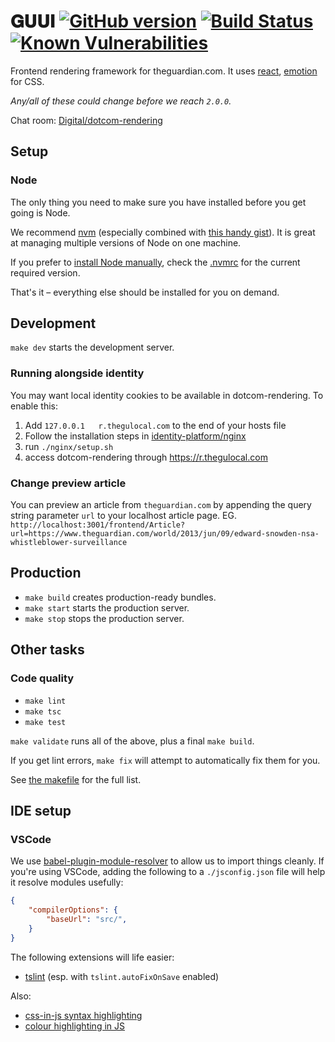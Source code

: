 # 𝐆𝐔𝐔𝐈 [![GitHub version](https://badge.fury.io/gh/guardian%2Fguui.svg)](https://badge.fury.io/gh/guardian%2Fguui) [![Build Status](https://travis-ci.org/guardian/guui.svg?branch=master)](https://travis-ci.org/guardian/guui) [![Known Vulnerabilities](https://snyk.io/test/github/guardian/guui/badge.svg?targetFile=package.json)](https://snyk.io/test/github/guardian/guui?targetFile=package.json)



Frontend rendering framework for theguardian.com. It uses [react](https://reactjs.org/), [emotion](https://emotion.sh) for CSS.

_Any/all of these could change before we reach `2.0.0`._

Chat room: [Digital/dotcom-rendering](https://chat.google.com/room/AAAA6yBswlI)

## Setup
### Node

The only thing you need to make sure you have installed before you get going is Node.

We recommend [nvm](https://github.com/creationix/nvm) (especially combined with [this handy gist](https://gist.github.com/sndrs/5940e9e8a3f506b287233ed65365befb)). It is great at managing multiple versions of Node on one machine.

If you prefer to [install Node manually](https://nodejs.org/en/),
check the [.nvmrc](https://github.com/guardian/guui/blob/master/.nvmrc) for the current required version.

That's it – everything else should be installed for you on demand.

## Development
`make dev` starts the development server.

### Running alongside identity
You may want local identity cookies to be available in dotcom-rendering. To enable this:

1. Add `127.0.0.1   r.thegulocal.com` to the end of your hosts file
2. Follow the installation steps in [identity-platform/nginx](https://github.com/guardian/identity-platform/tree/master/nginx) 
3. run `./nginx/setup.sh`
4. access dotcom-rendering through https://r.thegulocal.com

### Change preview article
You can preview an article from `theguardian.com` by appending the query string parameter `url` to your localhost article page. EG. `http://localhost:3001/frontend/Article?url=https://www.theguardian.com/world/2013/jun/09/edward-snowden-nsa-whistleblower-surveillance`

## Production
 - `make build` creates production-ready bundles.
 - `make start` starts the production server.
 - `make stop` stops the production server.

## Other tasks

### Code quality
- `make lint`
- `make tsc`
- `make test`

`make validate` runs all of the above, plus a final `make build`.

If you get lint errors, `make fix` will attempt to automatically fix them for you.

See [the makefile](https://github.com/guardian/guui/blob/master/makefile) for the full list.

## IDE setup

### VSCode
We use [babel-plugin-module-resolver](https://github.com/tleunen/babel-plugin-module-resolver) to allow us to import things cleanly. If you're using VSCode, adding the following to a `./jsconfig.json` file will help it resolve modules usefully:

```json
{
    "compilerOptions": {
        "baseUrl": "src/",
    }
}
```

The following extensions will life easier:

- [tslint](https://marketplace.visualstudio.com/items?itemName=eg2.tslint) (esp. with `tslint.autoFixOnSave` enabled)

Also:

- [css-in-js syntax highlighting](https://marketplace.visualstudio.com/items?itemName=jpoissonnier.vscode-styled-components)
- [colour highlighting in JS](https://marketplace.visualstudio.com/items?itemName=naumovs.color-highlight)
